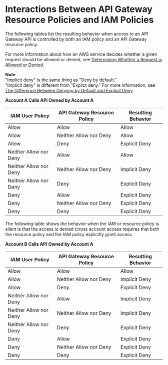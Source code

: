 # Interactions Between API Gateway Resource Policies and IAM Policies<a name="apigateway-resource-policies-iam-policies-interaction"></a>

The following tables list the resulting behavior when access to an API Gateway API is controlled by both an IAM policy and an API Gateway resource policy\.

For more information about how an AWS service decides whether a given request should be allowed or denied, see [Determining Whether a Request is Allowed or Denied](https://docs.aws.amazon.com/IAM/latest/UserGuide/reference_policies_evaluation-logic.html#policy-eval-denyallow)\.

**Note**  
"Implicit deny" is the same thing as "Deny by default\."  
"Implicit deny" is different from "Explict deny\." For more information, see [The Difference Between Denying by Default and Explicit Deny](https://docs.aws.amazon.com/IAM/latest/UserGuide/reference_policies_evaluation-logic.html#AccessPolicyLanguage_Interplay)\.


**Account A Calls API Owned by Account A**  

| IAM User Policy | API Gateway Resource Policy | Resulting Behavior | 
| --- | --- | --- | 
| Allow | Allow | Allow | 
| Allow | Neither Allow nor Deny | Allow | 
| Allow | Deny | Explicit Deny | 
| Neither Allow nor Deny | Allow | Allow | 
| Neither Allow nor Deny | Neither Allow nor Deny | Implicit Deny | 
| Neither Allow nor Deny | Deny | Explicit Deny | 
| Deny | Allow | Explicit Deny | 
| Deny | Neither Allow nor Deny | Explicit Deny | 
| Deny | Deny | Explicit Deny | 

The following table shows the behavior when the IAM or resource policy is silent is that the access is denied \(cross account access requires that both the resource policy and the IAM policy explicitly grant access\.


**Account B Calls API Owned by Account A**  

| IAM User Policy | API Gateway Resource Policy | Resulting Behavior | 
| --- | --- | --- | 
| Allow | Allow | Allow | 
| Allow | Neither Allow nor Deny | Implicit Deny | 
| Allow | Deny | Explicit Deny | 
| Neither Allow nor Deny | Allow | Implicit Deny | 
| Neither Allow nor Deny | Neither Allow nor Deny | Implicit Deny | 
| Neither Allow nor Deny | Deny | Explicit Deny | 
| Deny | Allow | Explicit Deny | 
| Deny | Neither Allow nor Deny | Explicit Deny | 
| Deny | Deny | Explicit Deny | 